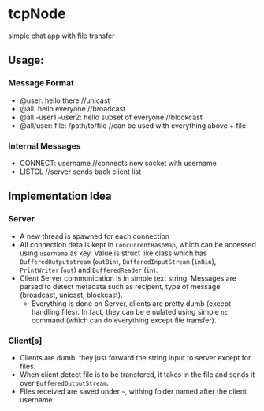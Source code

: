 # tcpNode
simple chat app with file transfer

## Usage:
### Message Format
- @user: hello there //unicast
- @all: hello everyone //broadcast
- @all -user1 -user2: hello subset of everyone //blockcast
- @all/user: file: /path/to/file //can be used with everything above + file

### Internal Messages
- CONNECT: username //connects new socket with username
- LISTCL //server sends back client list

## Implementation Idea
### Server
- A new thread is spawned for each connection
- All connection data is kept in `ConcurrentHashMap`, which can be accessed using
  `username` as key. Value is struct like class which has `BufferedOutputstream`
  (`outBin`), `BufferedInputStream` (`inBin`), `PrintWriter` (`out`) and `BufferedReader`
  (`in`).
- Client Server communication is in simple text string. Messages are parsed to detect
  metadata such as recipent, type of message (broadcast, unicast, blockcast).
  - Everything is done on Server, clients are pretty dumb (except handling files).
    In fact, they can be emulated using simple `nc` command (which can do everything
    except file transfer).

### Client[s]
- Clients are dumb: they just forward the string input to server except for files.
- When client detect file is to be transfered, it takes in the file and sends it
  over `BufferedOutputStream`.
- Files received are saved under `~`, withing folder named after the client username.
